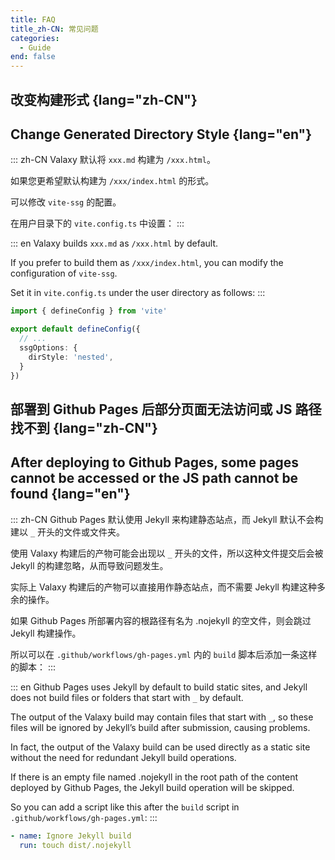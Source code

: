 ```yaml
---
title: FAQ
title_zh-CN: 常见问题
categories:
  - Guide
end: false
---
```


## 改变构建形式 {lang="zh-CN"}

## Change Generated Directory Style {lang="en"}

::: zh-CN
Valaxy 默认将 `xxx.md` 构建为 `/xxx.html`。

如果您更希望默认构建为 `/xxx/index.html` 的形式。

可以修改 `vite-ssg` 的配置。

在用户目录下的 `vite.config.ts` 中设置：
:::

::: en
Valaxy builds `xxx.md` as `/xxx.html` by default.

If you prefer to build them as `/xxx/index.html`, you can modify the configuration of `vite-ssg`.

Set it in `vite.config.ts` under the user directory as follows:
:::

```ts
import { defineConfig } from 'vite'

export default defineConfig({
  // ...
  ssgOptions: {
    dirStyle: 'nested',
  }
})
```

## 部署到 Github Pages 后部分页面无法访问或 JS 路径找不到 {lang="zh-CN"}

## After deploying to Github Pages, some pages cannot be accessed or the JS path cannot be found {lang="en"}

::: zh-CN
Github Pages 默认使用 Jekyll 来构建静态站点，而 Jekyll 默认不会构建以 `_` 开头的文件或文件夹。

使用 Valaxy 构建后的产物可能会出现以 `_` 开头的文件，所以这种文件提交后会被 Jekyll 的构建忽略，从而导致问题发生。

实际上 Valaxy 构建后的产物可以直接用作静态站点，而不需要 Jekyll 构建这种多余的操作。

如果 Github Pages 所部署内容的根路径有名为 .nojekyll 的空文件，则会跳过 Jekyll 构建操作。

所以可以在 `.github/workflows/gh-pages.yml` 内的 `build` 脚本后添加一条这样的脚本：
:::

::: en
Github Pages uses Jekyll by default to build static sites, and Jekyll does not build files or folders that start with `_` by default.

The output of the Valaxy build may contain files that start with `_`, so these files will be ignored by Jekyll’s build after submission, causing problems.

In fact, the output of the Valaxy build can be used directly as a static site without the need for redundant Jekyll build operations.

If there is an empty file named .nojekyll in the root path of the content deployed by Github Pages, the Jekyll build operation will be skipped.

So you can add a script like this after the `build` script in `.github/workflows/gh-pages.yml`:
:::

```yml
- name: Ignore Jekyll build
  run: touch dist/.nojekyll
```
